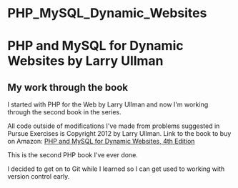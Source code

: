 PHP_MySQL_Dynamic_Websites
==========================

# PHP and MySQL for Dynamic Websites by Larry Ullman
## My work through the book

I started with PHP for the Web by Larry Ullman and now I'm working through the
second book in the series.

All code outside of modifications I've made from problems suggested in Pursue Exercises is 
Copyright 2012 by Larry Ullman.
Link to the book to buy on Amazon: [PHP and MySQL for Dynamic Websites, 4th Edition](http://www.amazon.com/PHP-MySQL-Dynamic-Web-Sites/dp/0321784073/)

This is the second PHP book I've ever done.

I decided to get on to Git while I learned so I can get used to working with version control early.